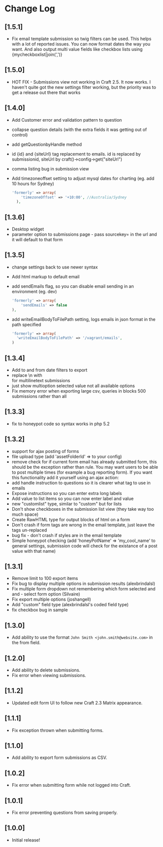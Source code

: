 # Change Log

## [1.5.1]
- Fix email template submission so twig filters can be used. This helps with a lot of reported issues. You can now format dates the way you want. And also output multi value fields like checkbox lists using {mycheckboxlist|join(',')}

## [1.5.0]
- HOT FIX - Submissions view not working in Craft 2.5. It now works. I haven't quite got the new settings filter working, but the priority was to get a release out there that works

## [1.4.0]
- Add Customer error and validation pattern to question
- collapse question details (with the extra fields it was getting out of control)
- add getQuestionbyHandle method
- id {id} and {siteUrl} tag replacement to emails. id is replaced by submissionid, siteUrl by craft()->config->get("siteUrl")
- comma listing bug in submission view
- Add timezoneoffset setting to adjust mysql dates for charting (eg. add 10 hours for Sydney)

  ```php
  'formerly' => array(
      'timezoneOffset' => '+10:00', //Australia/Sydney
    ),
  ```

## [1.3.6]
- Desktop widget
- parameter option to submissions page - pass sourcekey=<formId> in the url and it will default to that form

## [1.3.5]
- change settings back to use newer syntax
- Add html markup to default email
- add sendEmails flag, so you can disable email sending in an environment (eg. dev)

  ```php
  'formerly' => array(
      'sendEmails' => false
  ),
  ```
- add writeEmailBodyToFilePath setting, logs emails in json format in the path specified

  ```php
  'formerly' => array(
    'writeEmailBodyToFilePath' => '/vagrant/emails',
  )
  ```

## [1.3.4]
- Add to and from date filters to export
- replace \n with <br> for multilinetext submissions
- just show multioption selected value not all available options
- Fix memory error when exporting large csv, queries in blocks 500 submissions rather than all

## [1.3.3]
- fix to honeypot code so syntax works in php 5.2

## [1.3.2]
- support for ajax posting of forms
- file upload type (add 'assetFolderId' => <id of asset folder to store files> to your config)
- remove check for if current form email has already submitted form, this should be the exception rather than rule. You may want users to be able to post multiple times (for example a bug reporting form). If you want this functionality add it yourself using an ajax action:
- add handle instruction to questions so it is clearer what tag to use in emails
- Expose instructions so you can enter extra long labels
- Add value to list items so you can now enter label and value
- new "customlist" type, similar to "custom" but for lists
- Don't show checkboxes in the submission list view (they take way too much space)
- Create RawHTML type for output blocks of html on a form
- Don't crash if form tags are wrong in the email template, just leave the tags un-replaced
- bug fix - don't crash if styles are in the email template
- Simple honeypot checking (add 'honeyPotName' => 'my_cool_name' to general settings, submission code will check for the existance of a post value with that name)

## [1.3.1]
- Remove limit to 100 export items
- Fix bug to display multiple options in submission results (alexbrindalsl)
- Fix multiple form dropdown not remembering which form selected and and - select form option (Silvaire)
- Fix export multiple options (joshangell)
- Add "custom" field type (alexbrindalsl's coded field type)
- fix checkbox bug in sample

## [1.3.0]
- Add ability to use the format `John Smith <john.smith@website.com>` in the
from field.

## [1.2.0]
- Add ability to delete submissions.
- Fix error when viewing submissions.

## [1.1.2]
- Updated edit form UI to follow new Craft 2.3 Matrix appearance.

## [1.1.1]
- Fix exception thrown when submitting forms.

## [1.1.0]
- Add ability to export form submissions as CSV.

## [1.0.2]
- Fix error when submitting form while not logged into Craft.

## [1.0.1]
- Fix error preventing questions from saving properly.

## [1.0.0]
- Initial release!
